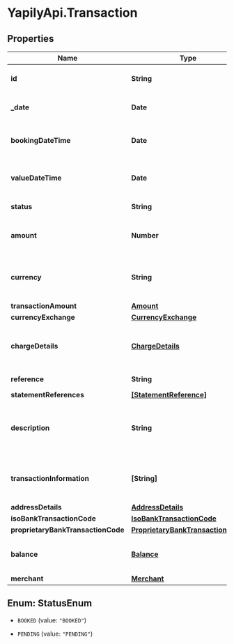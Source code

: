 # YapilyApi.Transaction

## Properties
Name | Type | Description | Notes
------------ | ------------- | ------------- | -------------
**id** | **String** | Transaction Id returned by the institution if present | [optional] 
**_date** | **Date** | Transaction date as defined by the institution | [optional] 
**bookingDateTime** | **Date** | Date and (if available) time that transaction is posted | [optional] 
**valueDateTime** | **Date** | The actual or expected date and time transaction is cleared | [optional] 
**status** | **String** | The status of the transaction | [optional] 
**amount** | **Number** | Deprecated. Use the amount value in &#x60;transactionAmount&#x60; instead | [optional] 
**currency** | **String** | Deprecated. Use the currency value in &#x60;transactionAmount&#x60; instead | [optional] 
**transactionAmount** | [**Amount**](Amount.md) |  | [optional] 
**currencyExchange** | [**CurrencyExchange**](CurrencyExchange.md) |  | [optional] 
**chargeDetails** | [**ChargeDetails**](ChargeDetails.md) | If present, contains details of any charges applied during this transaction | [optional] 
**reference** | **String** | Transaction reference | [optional] 
**statementReferences** | [**[StatementReference]**](StatementReference.md) |  | [optional] 
**description** | **String** | Unstructured text containing details of the transaction. Usage varies according to the institution | [optional] 
**transactionInformation** | **[String]** | Further information related to the transaction. Usage varies according to the institution | [optional] 
**addressDetails** | [**AddressDetails**](AddressDetails.md) |  | [optional] 
**isoBankTransactionCode** | [**IsoBankTransactionCode**](IsoBankTransactionCode.md) |  | [optional] 
**proprietaryBankTransactionCode** | [**ProprietaryBankTransactionCode**](ProprietaryBankTransactionCode.md) |  | [optional] 
**balance** | [**Balance**](Balance.md) | Running account balance after transaction has been applied | [optional] 
**merchant** | [**Merchant**](Merchant.md) | Merchant details | [optional] 


<a name="StatusEnum"></a>
## Enum: StatusEnum


* `BOOKED` (value: `"BOOKED"`)

* `PENDING` (value: `"PENDING"`)




